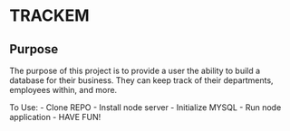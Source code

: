 # TRACKEM 

## Purpose
The purpose of this project is to provide a user the ability to build a database for their business. They can keep track of their departments, employees within, and more. 

To Use: 
    - Clone REPO
    - Install node server
    - Initialize MYSQL
    - Run node application 
    - HAVE FUN! 
